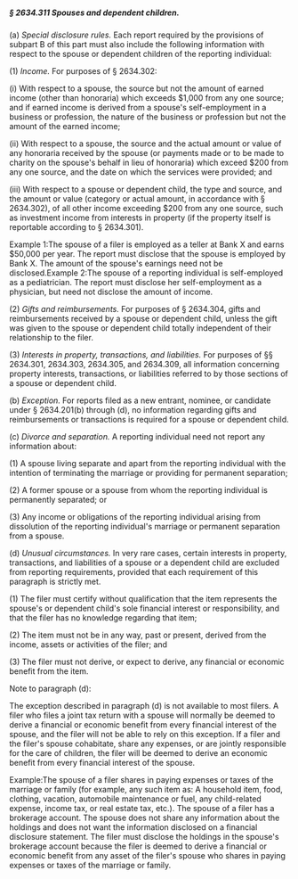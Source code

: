 ##### § 2634.311 Spouses and dependent children. #####

(a) *Special disclosure rules.* Each report required by the provisions of subpart B of this part must also include the following information with respect to the spouse or dependent children of the reporting individual:

(1) *Income.* For purposes of § 2634.302:

(i) With respect to a spouse, the source but not the amount of earned income (other than honoraria) which exceeds $1,000 from any one source; and if earned income is derived from a spouse's self-employment in a business or profession, the nature of the business or profession but not the amount of the earned income;

(ii) With respect to a spouse, the source and the actual amount or value of any honoraria received by the spouse (or payments made or to be made to charity on the spouse's behalf in lieu of honoraria) which exceed $200 from any one source, and the date on which the services were provided; and

(iii) With respect to a spouse or dependent child, the type and source, and the amount or value (category or actual amount, in accordance with § 2634.302), of all other income exceeding $200 from any one source, such as investment income from interests in property (if the property itself is reportable according to § 2634.301).

Example 1:The spouse of a filer is employed as a teller at Bank X and earns $50,000 per year. The report must disclose that the spouse is employed by Bank X. The amount of the spouse's earnings need not be disclosed.Example 2:The spouse of a reporting individual is self-employed as a pediatrician. The report must disclose her self-employment as a physician, but need not disclose the amount of income.

(2) *Gifts and reimbursements.* For purposes of § 2634.304, gifts and reimbursements received by a spouse or dependent child, unless the gift was given to the spouse or dependent child totally independent of their relationship to the filer.

(3) *Interests in property, transactions, and liabilities.* For purposes of §§ 2634.301, 2634.303, 2634.305, and 2634.309, all information concerning property interests, transactions, or liabilities referred to by those sections of a spouse or dependent child.

(b) *Exception.* For reports filed as a new entrant, nominee, or candidate under § 2634.201(b) through (d), no information regarding gifts and reimbursements or transactions is required for a spouse or dependent child.

(c) *Divorce and separation.* A reporting individual need not report any information about:

(1) A spouse living separate and apart from the reporting individual with the intention of terminating the marriage or providing for permanent separation;

(2) A former spouse or a spouse from whom the reporting individual is permanently separated; or

(3) Any income or obligations of the reporting individual arising from dissolution of the reporting individual's marriage or permanent separation from a spouse.

(d) *Unusual circumstances.* In very rare cases, certain interests in property, transactions, and liabilities of a spouse or a dependent child are excluded from reporting requirements, provided that each requirement of this paragraph is strictly met.

(1) The filer must certify without qualification that the item represents the spouse's or dependent child's sole financial interest or responsibility, and that the filer has no knowledge regarding that item;

(2) The item must not be in any way, past or present, derived from the income, assets or activities of the filer; and

(3) The filer must not derive, or expect to derive, any financial or economic benefit from the item.

Note to paragraph (d):

The exception described in paragraph (d) is not available to most filers. A filer who files a joint tax return with a spouse will normally be deemed to derive a financial or economic benefit from every financial interest of the spouse, and the filer will not be able to rely on this exception. If a filer and the filer's spouse cohabitate, share any expenses, or are jointly responsible for the care of children, the filer will be deemed to derive an economic benefit from every financial interest of the spouse.

Example:The spouse of a filer shares in paying expenses or taxes of the marriage or family (for example, any such item as: A household item, food, clothing, vacation, automobile maintenance or fuel, any child-related expense, income tax, or real estate tax, etc.). The spouse of a filer has a brokerage account. The spouse does not share any information about the holdings and does not want the information disclosed on a financial disclosure statement. The filer must disclose the holdings in the spouse's brokerage account because the filer is deemed to derive a financial or economic benefit from any asset of the filer's spouse who shares in paying expenses or taxes of the marriage or family.
